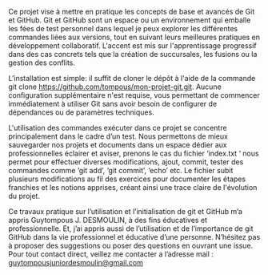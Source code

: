 Ce projet vise à mettre en pratique les concepts de base et avancés de Git et GitHub. Git et GitHub sont un espace ou un environnement qui emballe les fées de test personnel dans lequel je peux explorer les différentes commandes liées aux versions, tout en suivant leurs meilleures pratiques en développement collaboratif. L'accent est mis sur l'apprentissage progressif dans des cas concrets tels que la création de succursales, les fusions ou la gestion des conflits.

L’installation est simple: il suffit de cloner le dépôt à l'aide de la commande git clone https://github.com/tompous/mon-projet-git.git. Aucune configuration supplémentaire n'est requise, vous permettant de commencer immédiatement à utiliser Git sans avoir besoin de configurer de dépendances ou de paramètres techniques.

L'utilisation des commandes exécuter dans ce projet se concentre principalement dans le cadre d’un test. Nous permettons de mieux sauvegarder nos projets et documents dans un espace dédier aux professionnelles éclairer et aviser, prenons le cas du fichier ‘index.txt ‘ nous permet pour effectuer diverses modifications, ajout, commit, tester des commandes comme ‘git add’, ‘git commit’, ‘echo’ etc. Le fichier  subit plusieurs modifications au fil des exercices pour documenter les étapes franchies et les notions apprises, créant ainsi une trace claire de l'évolution du projet.

Ce travaux pratique sur l’utilisation et l’initialisation de git et GitHub m’a appris Guytompous J. DESMOULIN, à des fins éducatives et professionnelle. Et, j’ai appris aussi de l’utilisation et de l’importance de git GitHub dans la vie professionnel et éducative d’une personne. N’hésitez pas à proposer des suggestions ou poser des questions en ouvrant une issue. Pour tout contact direct, veillez me contacter a l’adresse mail : guytompousjuniordesmoulin@gmail.com
